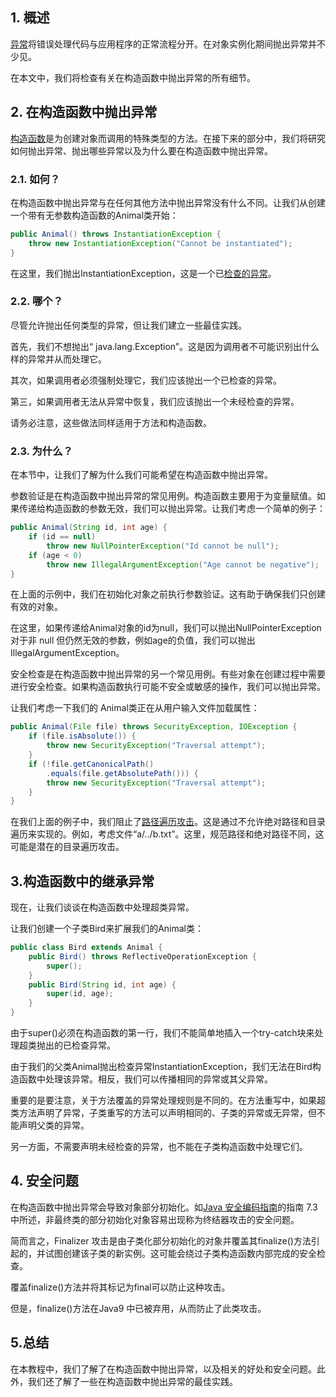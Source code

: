 ## 1. 概述

[异常](https://www.baeldung.com/java-common-exceptions)将错误处理代码与应用程序的正常流程分开。在对象实例化期间抛出异常并不少见。

在本文中，我们将检查有关在构造函数中抛出异常的所有细节。

## 2. 在构造函数中抛出异常

[构造函数](https://www.baeldung.com/java-constructors)是为创建对象而调用的特殊类型的方法。在接下来的部分中，我们将研究如何抛出异常、抛出哪些异常以及为什么要在构造函数中抛出异常。

### 2.1. 如何？

在构造函数中抛出异常与在任何其他方法中抛出异常没有什么不同。让我们从创建一个带有无参数构造函数的Animal类开始：

```java
public Animal() throws InstantiationException {
    throw new InstantiationException("Cannot be instantiated");
}
```

在这里，我们抛出InstantiationException，这是一个已[检查的异常](https://www.baeldung.com/java-checked-unchecked-exceptions)。

### 2.2. 哪个？

尽管允许抛出任何类型的异常，但让我们建立一些最佳实践。

首先，我们不想抛出“ java.lang.Exception”。这是因为调用者不可能识别出什么样的异常并从而处理它。

其次，如果调用者必须强制处理它，我们应该抛出一个已检查的异常。

第三，如果调用者无法从异常中恢复，我们应该抛出一个未经检查的异常。

请务必注意，这些做法同样适用于方法和构造函数。

### 2.3. 为什么？

在本节中，让我们了解为什么我们可能希望在构造函数中抛出异常。

参数验证是在构造函数中抛出异常的常见用例。构造函数主要用于为变量赋值。如果传递给构造函数的参数无效，我们可以抛出异常。让我们考虑一个简单的例子：

```java
public Animal(String id, int age) {
    if (id == null)
        throw new NullPointerException("Id cannot be null");
    if (age < 0)
        throw new IllegalArgumentException("Age cannot be negative");
}

```

在上面的示例中，我们在初始化对象之前执行参数验证。这有助于确保我们只创建有效的对象。

在这里，如果传递给Animal对象的id为null，我们可以抛出NullPointerException对于非 null 但仍然无效的参数，例如age的负值，我们可以抛出IllegalArgumentException。

安全检查是在构造函数中抛出异常的另一个常见用例。有些对象在创建过程中需要进行安全检查。如果构造函数执行可能不安全或敏感的操作，我们可以抛出异常。

让我们考虑一下我们的 Animal类正在从用户输入文件加载属性：

```java
public Animal(File file) throws SecurityException, IOException {
    if (file.isAbsolute()) {
        throw new SecurityException("Traversal attempt");
    }
    if (!file.getCanonicalPath()
        .equals(file.getAbsolutePath())) {
        throw new SecurityException("Traversal attempt");
    }
}

```

在我们上面的例子中，我们阻止了[路径遍历攻击](https://owasp.org/www-community/attacks/Path_Traversal)。这是通过不允许绝对路径和目录遍历来实现的。例如，考虑文件“a/../b.txt”。这里，规范路径和绝对路径不同，这可能是潜在的目录遍历攻击。

## 3.构造函数中的继承异常

现在，让我们谈谈在构造函数中处理超类异常。

让我们创建一个子类Bird来扩展我们的Animal类：

```java
public class Bird extends Animal {
    public Bird() throws ReflectiveOperationException {
        super();
    }
    public Bird(String id, int age) {
        super(id, age);
    }
}
```

由于super()必须在构造函数的第一行，我们不能简单地插入一个try-catch块来处理超类抛出的已检查异常。

由于我们的父类Animal抛出检查异常InstantiationException，我们无法在Bird构造函数中处理该异常。相反，我们可以传播相同的异常或其父异常。

重要的是要注意，关于方法覆盖的异常处理规则是不同的。在方法重写中，如果超类方法声明了异常，子类重写的方法可以声明相同的、子类的异常或无异常，但不能声明父类的异常。

另一方面，不需要声明未经检查的异常，也不能在子类构造函数中处理它们。

## 4. 安全问题

在构造函数中抛出异常会导致对象部分初始化。如[Java 安全编码指南](https://www.oracle.com/java/technologies/javase/seccodeguide.html)的指南 7.3 中所述，非最终类的部分初始化对象容易出现称为终结器攻击的安全问题。

简而言之，Finalizer 攻击是由子类化部分初始化的对象并覆盖其finalize()方法引起的，并试图创建该子类的新实例。这可能会绕过子类构造函数内部完成的安全检查。

覆盖finalize()方法并将其标记为final可以防止这种攻击。

但是，finalize()方法在Java9 中已被弃用，从而防止了此类攻击。

## 5.总结

在本教程中，我们了解了在构造函数中抛出异常，以及相关的好处和安全问题。此外，我们还了解了一些在构造函数中抛出异常的最佳实践。